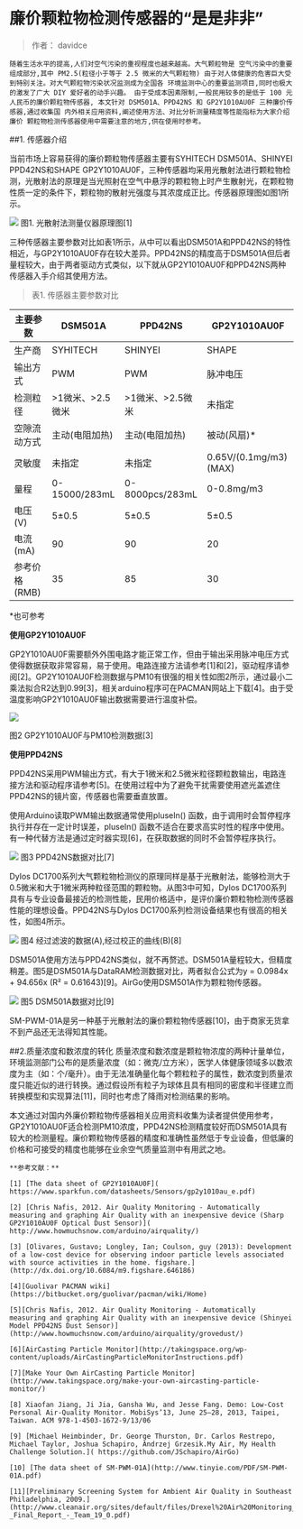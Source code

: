 # 廉价颗粒物检测传感器的“是是非非”
>作者： davidce

```
随着生活水平的提高,人们对空气污染的重视程度也越来越高。大气颗粒物是 空气污染中的重要组成部分,其中 PM2.5(粒径小于等于 2.5 微米的大气颗粒物) 由于对人体健康的危害巨大受到特别关注。对大气颗粒物污染状况监测成为全国各 环境监测中心的重要监测项目,同时也极大的激发了广大 DIY 爱好者的动手兴趣。 由于受成本因素限制,一般民用较多的是低于 100 元人民币的廉价颗粒物传感器, 本文针对 DSM501A、PPD42NS 和 GP2Y1010AU0F 三种廉价传感器,通过收集国 内外相关应用资料,阐述使用方法、对比分析测量精度等性能指标为大家介绍廉价 颗粒物检测传感器使用中需要注意的地方,供在使用时参考。

```

##1.	传感器介绍

当前市场上容易获得的廉价颗粒物传感器主要有SYHITECH DSM501A、SHINYEI PPD42NS和SHAPE GP2Y1010AU0F，三种传感器均采用光散射法进行颗粒物检测，光散射法的原理是当光照射在空气中悬浮的颗粒物上时产生散射光，在颗粒物性质一定的条件下，颗粒物的散射光强度与其浓度成正比。传感器原理图如图1所示。


![](http://doask.qiniudn.com/openbook7-dust1.png)
图1. 光散射法测量仪器原理图[1]

三种传感器主要参数对比如表1所示，从中可以看出DSM501A和PPD42NS的特性相近，与GP2Y1010AU0F存在较大差异。PPD42NS的精度高于DSM501A但后者量程较大，由于两者驱动方式类似，以下就从GP2Y1010AU0F和PPD42NS两种传感器入手介绍其使用方法。

>表1. 传感器主要参数对比


| 主要参数 | DSM501A | PPD42NS | GP2Y1010AU0F |
| -- | -- | -- | -- |
| 生产商 | SYHITECH | SHINYEI | SHAPE |
| 输出方式 | PWM | PWM | 脉冲电压 |
| 检测粒径 | >1微米、>2.5微米 | >1微米、>2.5微米 | 未指定 |
| 空隙流动方式 | 主动(电阻加热) | 主动(电阻加热) | 被动(风扇)* |
| 灵敏度 | 未指定 | 未指定 | 0.65V/(0.1mg/m3)(MAX) |
| 量程 | 0-15000/283mL | 0-8000pcs/283mL | 0-0.8mg/m3 |
| 电压(V) | 5±0.5 | 5±0.5 | 5±0.5 |
| 电流(mA) | 90 | 90 | 20 |
| 参考价格(RMB) | 35 | 85 | 30 |
*也可参考

**使用GP2Y1010AU0F**

GP2Y1010AU0F需要额外外围电路才能正常工作，但由于输出采用脉冲电压方式使得数据获取非常容易，易于使用。电路连接方法请参考[1]和[2]，驱动程序请参阅[2]。GP2Y1010AU0F检测数据与PM10有很强的相关性如图2所示，通过最小二乘法拟合R2达到0.99[3]，相关arduino程序可在PACMAN网站上下载[4]。由于受温度影响GP2Y1010AU0F输出数据需要进行温度补偿。

![](http://doask.qiniudn.com/openbook7-dust2.png)

图2 GP2Y1010AU0F与PM10检测数据[3]

**使用PPD42NS**

PPD42NS采用PWM输出方式，有大于1微米和2.5微米粒径颗粒数输出，电路连接方法和驱动程序请参考[5]。在使用过程中为了避免干扰需要使用遮光盖遮住PPD42NS的镜片窗，传感器也需要垂直放置。

使用Arduino读取PWM输出数据通常使用pluseIn() 函数，由于调用时会暂停程序执行并存在一定计时误差，pluseIn() 函数不适合在要求高实时性的程序中使用。有一种代替方法是通过定时器实现[6]，在获取数据的同时不会暂停程序执行。

![](http://doask.qiniudn.com/openbook7-dust3.png)
图3 PPD42NS数据对比[7]

Dylos DC1700系列大气颗粒物检测仪的原理同样是基于光散射法，能够检测大于0.5微米和大于1微米两种粒径范围的颗粒物。从图3中可知，Dylos DC1700系列具有与专业设备最接近的检测性能，民用价格适中，是评价廉价颗粒物检测传感器性能的理想设备。PPD42NS与Dylos DC1700系列检测设备结果也有很高的相关性，如图4所示。

![](http://doask.qiniudn.com/openbook7-dust4.png)
图4 经过滤波的数据(A),经过校正的曲线(B)[8]

DSM501A使用方法与PPD42NS类似，就不再赘述。DSM501A量程较大，但精度稍差。图5是DSM501A与DataRAM检测数据对比，两者拟合公式为y = 0.0984x + 94.656x (R² = 0.61643)[9]。AirGo使用DSM501A作为颗粒物传感器。

![](http://doask.qiniudn.com/openbook7-dust5.png)
图5 DSM501A数据对比[9]

SM-PWM-01A是另一种基于光散射法的廉价颗粒物传感器[10]，由于商家无货拿不到产品还无法得知其性能。

##2.质量浓度和数浓度的转化
质量浓度和数浓度是颗粒物浓度的两种计量单位，环境监测部门公布的是质量浓度（如：微克/立方米），医学人体健康领域多以数浓度为主（如：个/毫升）。由于无法准确量化每个颗粒粒子的属性，数浓度到质量浓度只能近似的进行转换。通过假设所有粒子为球体且具有相同的密度和半径建立而转换模型和实现算法[11]，同时也考虑了降雨对检测结果的影响。

本文通过对国内外廉价颗粒物传感器相关应用资料收集为读者提供使用参考，GP2Y1010AU0F适合检测PM10浓度，PPD42NS检测精度较好而DSM501A具有较大的检测量程。廉价颗粒物传感器的精度和准确性虽然低于专业设备，但低廉的价格和可接受的精度也能够在业余空气质量监测中有用武之地。

```
**参考文献：**

[1] [The data sheet of GP2Y1010AU0F]( https://www.sparkfun.com/datasheets/Sensors/gp2y1010au_e.pdf)

[2] [Chris Nafis, 2012. Air Quality Monitoring - Automatically measuring and graphing Air Quality with an inexpensive device (Sharp GP2Y1010AU0F Optical Dust Sensor)]( http://www.howmuchsnow.com/arduino/airquality/)

[3] [Olivares, Gustavo; Longley, Ian; Coulson, guy (2013): Development of a low-cost device for observing indoor particle levels associated with source activities in the home. figshare.](http://dx.doi.org/10.6084/m9.figshare.646186)

[4][Guolivar PACMAN wiki](https://bitbucket.org/guolivar/pacman/wiki/Home)

[5][Chris Nafis, 2012. Air Quality Monitoring - Automatically measuring and graphing Air Quality with an inexpensive device (Shinyei Model PPD42NS Dust Sensor)](http://www.howmuchsnow.com/arduino/airquality/grovedust/)

[6][AirCasting Particle Monitor](http://takingspace.org/wp-content/uploads/AirCastingParticleMonitorInstructions.pdf)

[7][Make Your Own AirCasting Particle Monitor](http://www.takingspace.org/make-your-own-aircasting-particle-monitor/)

[8] Xiaofan Jiang, Ji Jia, Gansha Wu, and Jesse Fang. Demo: Low-Cost Personal Air-Quality Monitor. MobiSys’13, June 25–28, 2013, Taipei, Taiwan. ACM 978-1-4503-1672-9/13/06

[9] [Michael Heimbinder, Dr. George Thurston, Dr. Carlos Restrepo, Michael Taylor, Joshua Schapiro, Andrzej Grzesik.My Air, My Health Challenge Solution.]( https://github.com/JSchapiro/AirGo)

[10] [The data sheet of SM-PWM-01A](http://www.tinyie.com/PDF/SM-PWM-01A.pdf)

[11][Preliminary Screening System for Ambient Air Quality in Southeast Philadelphia, 2009.](http://www.cleanair.org/sites/default/files/Drexel%20Air%20Monitoring_-_Final_Report_-_Team_19_0.pdf)

```
